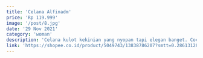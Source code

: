 ```yaml
---
title: 'Celana Alfinadm'
price: 'Rp 119.999'
image: '/post/8.jpg'
date: '29 Nov 2021'
category: 'woman'
description: 'Celana kulot kekinian yang nyopan tapi elegan banget. Cocok buat menemani aktivitas kamu.'
link: 'https://shopee.co.id/product/5049743/13838786207?smtt=0.286131287-1638099086.9'
---
```

